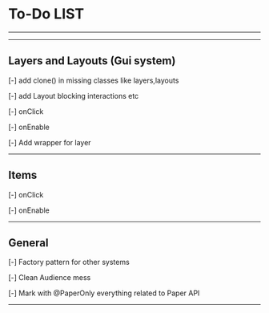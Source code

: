 # To-Do LIST

---
---

## Layers and Layouts (Gui system)

[-] add clone() in missing classes like layers,layouts

[-] add Layout blocking interactions etc

[-] onClick

[-] onEnable

[-] Add wrapper for layer

---

## Items

[-] onClick

[-] onEnable

---

## General

[-] Factory pattern for other systems

[-] Clean Audience mess

[-] Mark with @PaperOnly everything related to Paper API


---